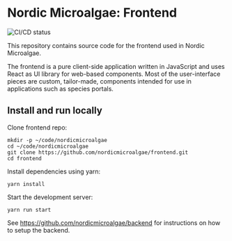 # Nordic Microalgae: Frontend

![CI/CD status](https://github.com/nordicmicroalgae/frontend/actions/workflows/main.yml/badge.svg)

This repository contains source code for the frontend used in Nordic Microalgae.

The frontend is a pure client-side application written in JavaScript and uses React as UI library for web-based components.
Most of the user-interface pieces are custom, tailor-made, components intended for use in applications such as species portals.

## Install and run locally

Clone frontend repo:

```
mkdir -p ~/code/nordicmicroalgae
cd ~/code/nordicmicroalgae
git clone https://github.com/nordicmicroalgae/frontend.git
cd frontend
```

Install dependencies using yarn:

```
yarn install
```

Start the development server:

```
yarn run start
```

See https://github.com/nordicmicroalgae/backend for instructions on how to setup the backend.